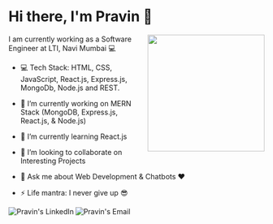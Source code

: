 # Hi there, I'm Pravin 👋
<img align='right' src="https://media.giphy.com/media/3o7qE1YN7aBOFPRw8E/giphy.gif" width="230">

I am currently working as a Software Engineer at LTI, Navi Mumbai :computer:<br>

- :computer: Tech Stack: HTML, CSS, JavaScript, React.js, Express.js, MongoDb, Node.js and REST.

- 🔭 I’m currently working on MERN Stack (MongoDB, Express.js, React.js, & Node.js)
- 🌱 I’m currently learning React.js
- 👯 I’m looking to collaborate on Interesting Projects
- 💬 Ask me about Web Development & Chatbots :heart:
- ⚡ Life mantra: I never give up :sunglasses:

<a href="https://www.linkedin.com/in/pravin--sharma/">
  <img align="left" alt="Pravin's LinkedIn" src="https://www.freepnglogos.com/uploads/linkedin-in-logo-png-1.png"/>
</a>

<a href="mailto:pravinsharma9610@gmail.com">
  <img align="left" alt="Pravin's Email" src="https://img.icons8.com/dusk/51/000000/google-plus.png"/>
</a>

